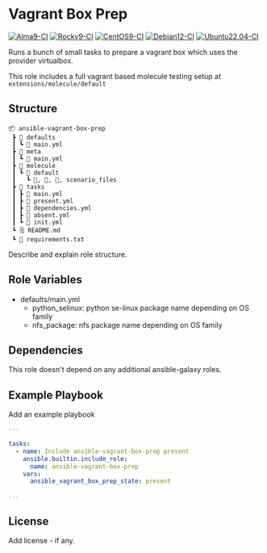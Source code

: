 # Vagrant Box Prep

[![Alma9-CI](https://github.com/philnewm/ansible-vagrant-box-prep/actions/workflows/alma9-ci.yml/badge.svg)](https://github.com/philnewm/ansible-vagrant-box-prep/actions/workflows/alma9-ci.yml) [![Rocky9-CI](https://github.com/philnewm/ansible-vagrant-box-prep/actions/workflows/rocky9-ci.yml/badge.svg)](https://github.com/philnewm/ansible-vagrant-box-prep/actions/workflows/rocky9-ci.yml) [![CentOS9-CI](https://github.com/philnewm/ansible-vagrant-box-prep/actions/workflows/centos9-ci.yml/badge.svg)](https://github.com/philnewm/ansible-vagrant-box-prep/actions/workflows/centos9-ci.yml) [![Debian12-CI](https://github.com/philnewm/ansible-vagrant-box-prep/actions/workflows/debian12-ci.yml/badge.svg)](https://github.com/philnewm/ansible-vagrant-box-prep/actions/workflows/debian12-ci.yml) [![Ubuntu22.04-CI](https://github.com/philnewm/ansible-vagrant-box-prep/actions/workflows/ubuntu2204-ci.yml/badge.svg)](https://github.com/philnewm/ansible-vagrant-box-prep/actions/workflows/ubuntu2204-ci.yml)

Runs a bunch of small tasks to prepare a vagrant box which uses the provider virtualbox.

This role includes a full vagrant based molecule testing setup at `extensions/molecule/default`

## Structure

```code
📦 ansible-vagrant-box-prep
 ┣ 📂 defaults
 ┃ ┗ 📜 main.yml
 ┣ 📂 meta
 ┃ ┗ 📜 main.yml
 ┣ 📂 molecule
 ┃ ┗ 📂 default
 ┃   ┗ 📜, 📜, 📜, scenario_files
 ┣ 📂 tasks
 ┃ ┣ 📜 main.yml
 ┃ ┣ 📜 present.yml
 ┃ ┣ 📜 dependencies.yml
 ┃ ┣ 📜 absent.yml
 ┃ ┗ 📜 init.yml
 ┗ 🗒️ README.md
 ┗ 📓 requirements.txt

```

Describe and explain role structure.

## Role Variables

* defaults/main.yml
  * python_selinux: python se-linux package name depending on OS family
  * nfs_package: nfs package name depending on OS family

## Dependencies

This role doesn't depend on any additional ansible-galaxy roles.

## Example Playbook

Add an example playbook

```yaml
---

tasks:
  - name: Include ansible-vagrant-box-prep present
    ansible.builtin.include_role:
      name: ansible-vagrant-box-prep
    vars:
      ansible_vagrant_box_prep_state: present

...
```

## License

Add license - if any.
